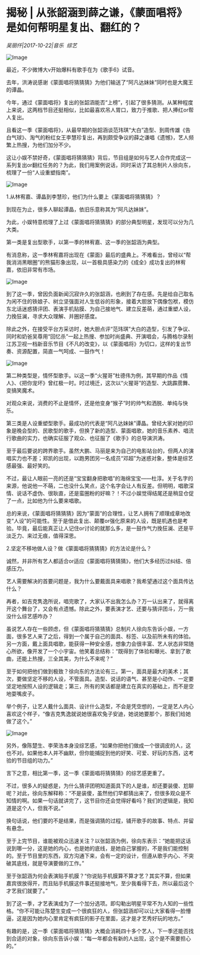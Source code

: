 # 揭秘 | 从张韶涵到薛之谦，《蒙面唱将》是如何帮明星复出、翻红的？

*吴丽仟|2017-10-22|音乐 
                                                综艺*

![Image](http://p1.pstatp.com/large/4034000191e78f697c7d)

最近，不少微博大v开始爆料有歌手在为《歌手6》试音。

去年，洪涛说感谢《蒙面唱将猜猜猜》为他们输送了“阿凡达妹妹”同时也是大魔王的谭晶。

今年，通过《蒙面唱将》复出的张韶涵能否“上榜”，引起了很多猜测。从某种程度上来说，这两档节目还挺相似，比如最喜欢吊人胃口，致力于推歌、把人捧红or帮人复出。

且看这一季《蒙面唱将》，从最早期的张韶涵谈范玮琪“大白”造型、到周传雄《告白气球》、淘气的粉红女王李慧珍复出，再到颇受争议的薛之谦唱《遗憾》，艺人频繁上热搜，为他们加分不少。

这让小娱不禁好奇，《蒙面唱将猜猜猜》背后，节目组是如何与艺人合作完成这一系列复出or翻红任务的？为此，我们用案例说话，同时采访了其总制片人徐向东，梳理了一份“人设重塑指南”。

![Image](http://p9.pstatp.com/large/40310003c33b66b210da)

1.从林宥嘉、谭晶到李慧珍，他们为什么要上《蒙面唱将猜猜猜》？

到现在为止，很多人聊起谭晶，依旧乐意称其为“阿凡达妹妹”。

为此，小娱特意梳理了上过《蒙面唱将猜猜猜》的部分典型明星，发现可以分为几大类。

第一类是复出型歌手，以第一季的林宥嘉、这一季的张韶涵为典型。

有消息称，这一季林宥嘉将出现在《蒙面》最后的盛典上。不难看出，曾经以“帮我消消黑眼圈”的熊猫形象出现，以一首极具感染力的《成全》成功复出的林宥嘉，依旧非常有市场。

![Image](http://p3.pstatp.com/large/40310003c33ab2218637)

到了这一季，曾因负面新闻沉寂许久的张韶涵，也刷到了存在感。先是给自己取名为闲不住的铁娘子、树立坚强面对人生低谷的形象，接着大胆放下偶像包袱，模仿东北话迷惑猜评团、表演手机贴膜、为自己接地气、建立反差萌，通过重塑人设，力挽狂澜，寻求大众理解、并圈好感度。

除此之外，在接受平台方采访时，她大胆点评“范玮琪”大白的造型，引发了争议、同时和奶爸吴尊用“回忆杀”一起上热搜、参加时尚盛典、开演唱会，与腾格尔录制江苏卫视一档新音乐节目《不凡的改变》，以《蒙面唱将》为切口，这样的复出节奏、资源配置，简直一气呵成、一鼓作气！

![Image](http://p3.pstatp.com/large/403300019856635a1ad7)

第二种类型是，情怀型歌手。以这一季“火猩哥”杜德伟为例，其早期的作品《情人》、《把你宠坏》曾红极一时。时过境迁，这次以“火猩哥”的造型、大跳霹雳舞、变搞笑魔术。

对观众来说，消费的不止是情怀，还是他变身“猴子”时的帅气和洒脱、单纯与快乐。

第三类是人设重塑型歌手。最成功的代表是“阿凡达妹妹”谭晶。曾经大家对她的印象是晚会型的、民歌型的歌手，但换了新的造型、蒙面唱歌，她的音乐素养、唱流行歌曲的实力，也确实征服了观众、也征服了《歌手》的总导演洪涛。

至于最后要说的跨界歌手。虽然大鹏、马丽是来为自己的电影站台的，但两人的演唱实力也不差；郑凯的出现，以跑男团另一名成员“邓超”为迷惑对象，整体是综艺感最强、最好笑的。

不过，最让人眼前一亮的还是“宝宝翻身把歌唱”的海绵宝宝——杜淳。关于名字的来源，他说他一不萌，二也没什么笑点，这个名字会让人有反差。但明明，唱歌深情、说话不虚伪、很耿直，还是蛮圈粉的好嘛？！不过小娱觉得结尾还是稍显仓促了一点，比如他为什么要来唱歌。

总的来说，《蒙面唱将猜猜猜》因为“蒙面”的合理性，让艺人拥有了顺理成章地改变“人设”的可能性。至于是借此复出、颠覆or强化原来的人设，既是机遇也是考验。毕竟，最后能真正让人记住or讨论的就那么多，是一鼓作气力挽狂澜、还是平淡乏力、来过无痕，值得深思。

2.坚定不移地做人设？做《蒙面唱将猜猜猜》的方法论是什么？

诚然，并非所有艺人都适合or适应《蒙面唱将猜猜猜》，他们大多经历过纠结、倍感压力。

艺人需要解决的首要问题是，我为什么要戴面具来唱歌？我希望通过这个面具传达什么？

再者，如吉克隽逸所说，唱完歌了，大家认不出我怎么办？万一认出来了，就得离开这个舞台了，又会有点遗憾。除此之外，要表演才艺、还要与猜评团斗，万一我没什么综艺感咋办？

虽说艺人存在一些顾虑，但《蒙面唱将猜猜猜》总制片人徐向东告诉小娱，一方面，很多艺人来了之后，得到一个属于自己的面具、标签、以及前所未有的体验。另一方面，戴上面具唱歌，能获得一种安全感，想象力会很丰富、艺人状态非常随心所欲，像开发了一个小宇宙。他笑着总结称：“既得到了体验和曝光、拿到了歌曲，还能上热搜，三全其美，为什么不来呢？”

至于如何把他们做到极致？徐向东的方法论有三。第一，面具是最大的美术；其次，要做坚定不移的人设，不管面具。造型、说话的语气、甚至是小动作、一定要坚定地按照人设的逻辑走；第三，所有的笑话都是建立在真实的基础上，而不是空地耍嘴皮子。

举个例子，让艺人戴什么面具、设计什么造型，不会是凭空想的，一定是艺人内心喜欢这个样子，“像吉克隽逸就说她很喜欢兔子安迪，她说她要那个，那我们给她做了这个。”

![Image](http://p1.pstatp.com/large/40300001918260005bbf)

另外，像陈楚生、李荣浩本身没综艺感，“如果你把他们做成一个很调皮的人，这也不对。如果他本人并不幽默，但你能捕捉到他的好笑、可爱、好玩的东西，这考验的节目组的功力。”

言下之意，相比第一季，这一季《蒙面唱将猜猜猜》的综艺感更重了。

不过，很多人的疑惑是，为什么猜评团明知道面具下的人是谁，却还要装傻、尬聊呢？对此，徐向东解释称：“不是装傻，虽然他们早都猜出来了，但很多观众是不知情的啊。如果一句话就讲完了，这节目你还会觉得好看吗？我们的逻辑是，我知道是这个人，但我不说。”

换句话说，他们要的不是结果，而是强调猜的过程，铺开歌手的故事、特点、并留有悬念。

至于上完节目，谁能被观众迅速关注？以张韶涵为例，徐向东表示：“她能把这话说到哪一分，这是她的内心，也是她的底线，是她自己掌握的，不是我们能控制的。至于节目里的东西，双方沟通下来，会有一定的设计，但遵从歌手内心、不突破其底线，就是导演要做的工作。”

至于张韶涵为何会表演贴手机膜？“你说贴手机膜算不算才艺？其实不算，但如果嘉宾很放得开，而且贴手机膜这件事还挺接地气，至少我看得下去，所以最后这个才艺我们就要了。”

到了这一季，才艺表演成为了一个加分选项。即勾勒出明星平常不为人知的一些性格。“你不可能让陈楚生变成一个很疯狂的人，但张韶涵却可以让大家看得一脸懵逼，这是因为她内心里肯定有疯狂的影子在里面，这才是才艺秀好玩的地方。”

有趣的是，这一季《蒙面唱将猜猜猜》大概会消耗四十多个艺人，下一季还能否找到合适的对象，徐向东告诉小娱：“每一年都会有新的人出现，这个是不需要担心的。”


